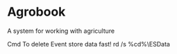 # Agrobook
A system for working with agriculture

Cmd
To delete Event store data fast!
rd /s %cd%\ESData

